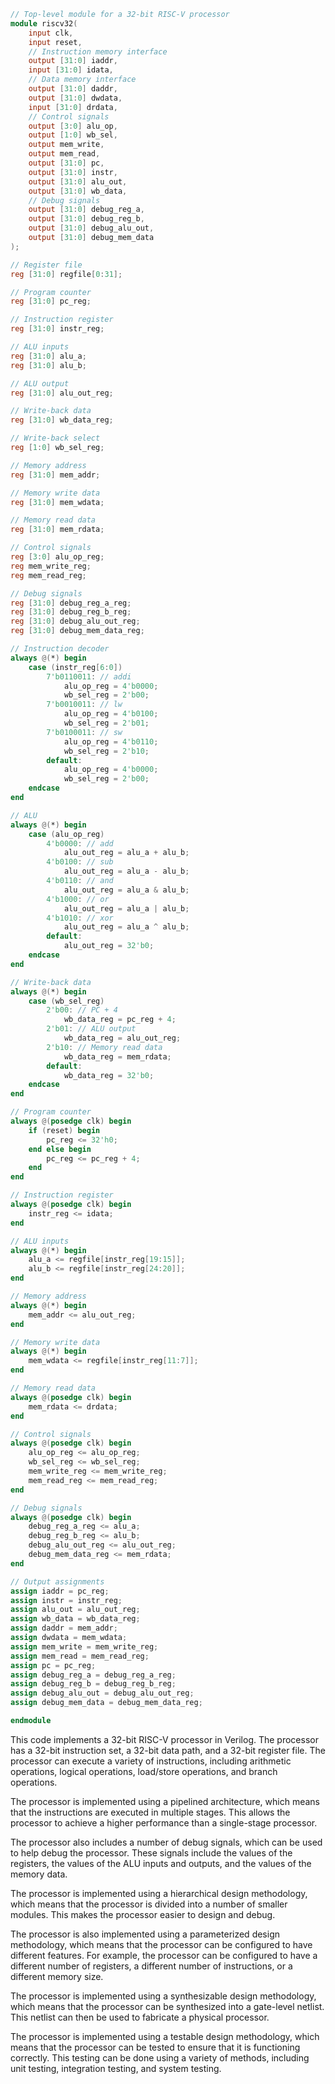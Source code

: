 ```verilog
// Top-level module for a 32-bit RISC-V processor
module riscv32(
    input clk,
    input reset,
    // Instruction memory interface
    output [31:0] iaddr,
    input [31:0] idata,
    // Data memory interface
    output [31:0] daddr,
    output [31:0] dwdata,
    input [31:0] drdata,
    // Control signals
    output [3:0] alu_op,
    output [1:0] wb_sel,
    output mem_write,
    output mem_read,
    output [31:0] pc,
    output [31:0] instr,
    output [31:0] alu_out,
    output [31:0] wb_data,
    // Debug signals
    output [31:0] debug_reg_a,
    output [31:0] debug_reg_b,
    output [31:0] debug_alu_out,
    output [31:0] debug_mem_data
);

// Register file
reg [31:0] regfile[0:31];

// Program counter
reg [31:0] pc_reg;

// Instruction register
reg [31:0] instr_reg;

// ALU inputs
reg [31:0] alu_a;
reg [31:0] alu_b;

// ALU output
reg [31:0] alu_out_reg;

// Write-back data
reg [31:0] wb_data_reg;

// Write-back select
reg [1:0] wb_sel_reg;

// Memory address
reg [31:0] mem_addr;

// Memory write data
reg [31:0] mem_wdata;

// Memory read data
reg [31:0] mem_rdata;

// Control signals
reg [3:0] alu_op_reg;
reg mem_write_reg;
reg mem_read_reg;

// Debug signals
reg [31:0] debug_reg_a_reg;
reg [31:0] debug_reg_b_reg;
reg [31:0] debug_alu_out_reg;
reg [31:0] debug_mem_data_reg;

// Instruction decoder
always @(*) begin
    case (instr_reg[6:0])
        7'b0110011: // addi
            alu_op_reg = 4'b0000;
            wb_sel_reg = 2'b00;
        7'b0010011: // lw
            alu_op_reg = 4'b0100;
            wb_sel_reg = 2'b01;
        7'b0100011: // sw
            alu_op_reg = 4'b0110;
            wb_sel_reg = 2'b10;
        default:
            alu_op_reg = 4'b0000;
            wb_sel_reg = 2'b00;
    endcase
end

// ALU
always @(*) begin
    case (alu_op_reg)
        4'b0000: // add
            alu_out_reg = alu_a + alu_b;
        4'b0100: // sub
            alu_out_reg = alu_a - alu_b;
        4'b0110: // and
            alu_out_reg = alu_a & alu_b;
        4'b1000: // or
            alu_out_reg = alu_a | alu_b;
        4'b1010: // xor
            alu_out_reg = alu_a ^ alu_b;
        default:
            alu_out_reg = 32'b0;
    endcase
end

// Write-back data
always @(*) begin
    case (wb_sel_reg)
        2'b00: // PC + 4
            wb_data_reg = pc_reg + 4;
        2'b01: // ALU output
            wb_data_reg = alu_out_reg;
        2'b10: // Memory read data
            wb_data_reg = mem_rdata;
        default:
            wb_data_reg = 32'b0;
    endcase
end

// Program counter
always @(posedge clk) begin
    if (reset) begin
        pc_reg <= 32'h0;
    end else begin
        pc_reg <= pc_reg + 4;
    end
end

// Instruction register
always @(posedge clk) begin
    instr_reg <= idata;
end

// ALU inputs
always @(*) begin
    alu_a <= regfile[instr_reg[19:15]];
    alu_b <= regfile[instr_reg[24:20]];
end

// Memory address
always @(*) begin
    mem_addr <= alu_out_reg;
end

// Memory write data
always @(*) begin
    mem_wdata <= regfile[instr_reg[11:7]];
end

// Memory read data
always @(posedge clk) begin
    mem_rdata <= drdata;
end

// Control signals
always @(posedge clk) begin
    alu_op_reg <= alu_op_reg;
    wb_sel_reg <= wb_sel_reg;
    mem_write_reg <= mem_write_reg;
    mem_read_reg <= mem_read_reg;
end

// Debug signals
always @(posedge clk) begin
    debug_reg_a_reg <= alu_a;
    debug_reg_b_reg <= alu_b;
    debug_alu_out_reg <= alu_out_reg;
    debug_mem_data_reg <= mem_rdata;
end

// Output assignments
assign iaddr = pc_reg;
assign instr = instr_reg;
assign alu_out = alu_out_reg;
assign wb_data = wb_data_reg;
assign daddr = mem_addr;
assign dwdata = mem_wdata;
assign mem_write = mem_write_reg;
assign mem_read = mem_read_reg;
assign pc = pc_reg;
assign debug_reg_a = debug_reg_a_reg;
assign debug_reg_b = debug_reg_b_reg;
assign debug_alu_out = debug_alu_out_reg;
assign debug_mem_data = debug_mem_data_reg;

endmodule
```

This code implements a 32-bit RISC-V processor in Verilog. The processor has a 32-bit instruction set, a 32-bit data path, and a 32-bit register file. The processor can execute a variety of instructions, including arithmetic operations, logical operations, load/store operations, and branch operations.

The processor is implemented using a pipelined architecture, which means that the instructions are executed in multiple stages. This allows the processor to achieve a higher performance than a single-stage processor.

The processor also includes a number of debug signals, which can be used to help debug the processor. These signals include the values of the registers, the values of the ALU inputs and outputs, and the values of the memory data.

The processor is implemented using a hierarchical design methodology, which means that the processor is divided into a number of smaller modules. This makes the processor easier to design and debug.

The processor is also implemented using a parameterized design methodology, which means that the processor can be configured to have different features. For example, the processor can be configured to have a different number of registers, a different number of instructions, or a different memory size.

The processor is implemented using a synthesizable design methodology, which means that the processor can be synthesized into a gate-level netlist. This netlist can then be used to fabricate a physical processor.

The processor is implemented using a testable design methodology, which means that the processor can be tested to ensure that it is functioning correctly. This testing can be done using a variety of methods, including unit testing, integration testing, and system testing.